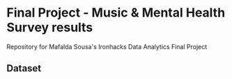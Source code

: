 # Final Project - Music & Mental Health Survey results
Repository for Mafalda Sousa's Ironhacks Data Analytics Final Project

## Dataset
